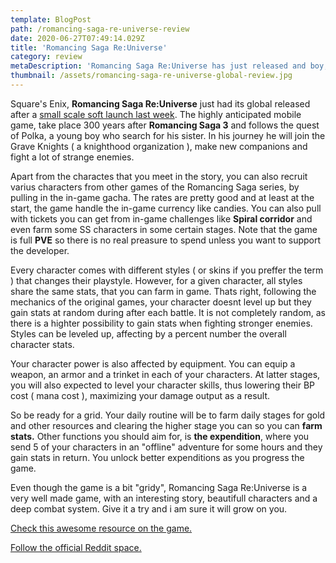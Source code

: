```yaml
---
template: BlogPost
path: /romancing-saga-re-universe-review
date: 2020-06-27T07:49:14.029Z
title: 'Romancing Saga Re:Universe'
category: review
metaDescription: 'Romancing Saga Re:Universe has just released and boy, it is goog.'
thumbnail: /assets/romancing-saga-re-universe-global-review.jpg
---
```

Square's Enix, **Romancing Saga Re:Universe** just had its global released after a [small scale soft launch last week](/romancing-saga-re-universe). The highly anticipated mobile game, take place 300 years after **Romancing Saga 3** and follows the quest of Polka, a young boy who search for his sister. In his journey he will join the Grave Knights ( a knighthood organization ), make new companions and fight a lot of strange enemies. 

Apart from the charactes that you meet in the story, you can also recruit varius characters from other games of the Romancing Saga series, by pulling in the in-game gacha. The rates are pretty good and at least at the start, the game handle the in-game currency like candies. You can also pull with tickets you can get from in-game challenges like **Spiral corridor** and even farm some SS characters in some certain stages. Note that the game is full **PVE** so there is no real preasure to spend unless you want to support the developer.

Every character comes with different styles ( or skins if you preffer the term ) that changes their playstyle. However, for a given character, all styles share the same stats, that you can farm in game. Thats right, following the mechanics of the original games, your character doesnt level up but they gain stats at random during after each battle. It is not completely random, as there is a highter possibility to gain stats when fighting stronger enemies. Styles can be leveled up, affecting by a percent number the overall character stats. 

Your character power is also affected by equipment. You can equip a weapon, an armor and a trinket in each of your characters. At latter stages, you will also expected to level your character skills, thus lowering their BP cost ( mana cost ), maximizing your damage output as a result. 

So be ready for a grid. Your daily routine will be to farm daily stages for gold and other resources and clearing the higher stage you can so you can **farm stats.** Other functions you should aim for, is **the expendition**, where you send 5 of your characters in an "offline" adventure for some hours and they gain stats in return. You unlock better expenditions as you progress the game.

Even though the game is a bit "gridy", Romancing Saga Re:Universe is a very well made game, with an interesting story, beautifull characters and a deep combat system. Give it a try and i am sure it will grow on you.

[Check this awesome resource on the game.](https://docs.google.com/presentation/d/1r28Rq8xoGxAo_yrt_CL8n434Gdy0uWMVGt8idDabo60/edit)

[Follow the official Reddit space.](https://www.reddit.com/r/SaGa_ReuniverSe/)
